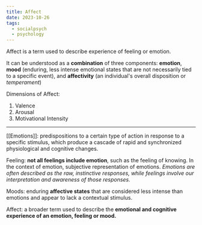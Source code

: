 ```yaml
---
title: Affect
date: 2023-10-26
tags:
  - socialpsych
  - psychology
---
```

Affect is a term used to describe experience of feeling or emotion.

 It can be understood as a **combination** of three components: **emotion**, **mood** (enduring, less intense emotional states that are not necessarily tied to a specific event), and **affectivity** (an individual's overall disposition or *temperament*)

Dimensions of Affect:
1. Valence
2. Arousal
3. Motivational Intensity

---
[[Emotions]]: predispositions to a certain type of action in response to a specific stimulus, which produce a cascade of rapid and synchronized physiological and cognitive changes.

Feeling: **not all feelings include emotion**, such as the feeling of knowing. In the context of emotion, subjective representation of emotions. *Emotions are often described as the raw, instinctive responses, while feelings involve our interpretation and awareness of those responses.*

Moods: enduring **affective states** that are considered less intense than emotions and appear to lack a contextual stimulus.

Affect: a broader term used to describe the **emotional and cognitive experience of an emotion, feeling or mood.** 